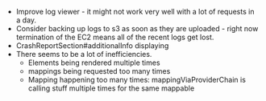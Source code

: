 - Improve log viewer - it might not work very well with a lot of requests in a day. 
- Consider backing up logs to s3 as soon as they are uploaded - right now termination of the EC2 means all of the recent logs get lost. 
- CrashReportSection#additionalInfo displaying
- There seems to be a lot of inefficiencies.
  - Elements being rendered multiple times
  - mappings being requested too many times
  - Mapping happening too many times: mappingViaProviderChain is calling stuff multiple times for the same mappable